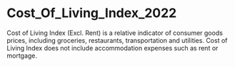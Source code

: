 # Cost_Of_Living_Index_2022
Cost of Living Index (Excl. Rent) is a relative indicator of consumer goods prices, including groceries, restaurants, transportation and utilities. Cost of Living Index does not include accommodation expenses such as rent or mortgage.
